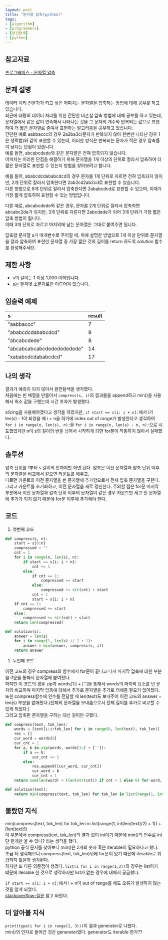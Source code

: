 ```yaml
---
layout: post
title: "문자열 압축(python)"
tags:
- [algorithm]
- [programmers]
- [완전탐색]
- [python]
---
```


## 참고자료
[프로그래머스 - 문자열 압축](https://programmers.co.kr/learn/courses/30/lessons/60057)

## 문제 설명
데이터 처리 전문가가 되고 싶은 어피치는 문자열을 압축하는 방법에 대해 공부를 하고 있습니다.  
최근에 대량의 데이터 처리를 위한 간단한 비손실 압축 방법에 대해 공부를 하고 있는데,  
문자열에서 같은 값이 연속해서 나타나는 것을 그 문자의 개수와 반복되는 값으로 표현하여 더 짧은 문자열로 줄여서 표현하는 알고리즘을 공부하고 있습니다.  
간단한 예로 aabbaccc의 경우 2a2ba3c(문자가 반복되지 않아 한번만 나타난 경우 1은 생략함)와 같이 표현할 수 있는데, 이러한 방식은 반복되는 문자가 적은 경우 압축률이 낮다는 단점이 있습니다.  
예를 들면, abcabcdede와 같은 문자열은 전혀 압축되지 않습니다.  
어피치는 이러한 단점을 해결하기 위해 문자열을 1개 이상의 단위로 잘라서 압축하여 더 짧은 문자열로 표현할 수 있는지 방법을 찾아보려고 합니다.  
  
예를 들어, ababcdcdababcdcd의 경우 문자를 1개 단위로 자르면 전혀 압축되지 않지만, 2개 단위로 잘라서 압축한다면 2ab2cd2ab2cd로 표현할 수 있습니다.  
다른 방법으로 8개 단위로 잘라서 압축한다면 2ababcdcd로 표현할 수 있으며, 이때가 가장 짧게 압축하여 표현할 수 있는 방법입니다.  
  
다른 예로, abcabcdede와 같은 경우, 문자를 2개 단위로 잘라서 압축하면 abcabc2de가 되지만, 3개 단위로 자른다면 2abcdede가 되어 3개 단위가 가장 짧은 압축 방법이 됩니다.  
이때 3개 단위로 자르고 마지막에 남는 문자열은 그대로 붙여주면 됩니다.  
  
압축할 문자열 s가 매개변수로 주어질 때, 위에 설명한 방법으로 1개 이상 단위로 문자열을 잘라 압축하여 표현한 문자열 중 가장 짧은 것의 길이를 return 하도록 solution 함수를 완성해주세요.
## 제한 사항
- s의 길이는 1 이상 1,000 이하입니다.
- s는 알파벳 소문자로만 이루어져 있습니다.

## 입출력 예제

s | result
:------------ | :---
"aabbaccc" | 7
"ababcdcdababcdcd" | 9
"abcabcdede" | 8
"abcabcabcabcdededededede" | 14
"xababcdcdababcdcd" | 17

## 나의 생각
결과가 예측이 되지 않아서 완전탐색을 생각했다.  
처음에는 빈 배열을 만들어서 `compress(s, i)`의 결과물을 append하고 min()을 사용해서 최소 값을 구했는데 시간 초과가 발생했다.  

slicing을 사용해야겠다고 생각을 하였지만, `if start == s[i: i + n]:`에서 i가 len(s) - 1이 되었을 때 i + n을 하기에 index out of range가 발생한다고 생각하여 
`for i in range(n, len(s), n):`을 `for i in range(n, len(s) - n, n):`으로 시도했었지만 n이 s의 길이의 반을 넘어서 시작하게 되면 for문이 작동하지 않아서 실패했다.

## 솔루션
압축 단위를 1부터 s 길이의 반까지만 하면 된다.
압축은 이전 문자열과 압축 단위 이후의 문자열을 비교해서 같으면 카운트를 해주고,  
다르면 카운트와 이전 문자열을 빈 문자열에 추가함으로서 전체 압축 문자열을 구한다.
그리고 카운트를 초기화하고, 이전 문자열을 새로 갱신한다.
주의할 점은 for문 마지막 부분에서 이전 문자열과 압축 단위 이후의 문자열이 같은 경우 카운드만 세고 빈 문자열에 추가가 되지 않기 때문에 for문 이후에 추가해야 한다.  

## 코드

1. 첫번째 코드

```python
def compress(s, n):
    start = s[0:n]
    compressed = ""
    cnt = 1
    for i in range(n, len(s), n):
        if start == s[i: i + n]:
            cnt += 1
        else:
            if cnt == 1:
                compressed += start
            else:
                compressed += str(cnt) + start
            cnt = 1
            start = s[i: i + n]
    if cnt == 1:
        compressed += start
    else:
        compressed += str(cnt) + start
    return len(compressed)

def solution(s):
    answer = len(s)
    for i in range(1, len(s) // 2 + 1):
        answer = min(answer, compress(s, i))
    return answer
```

1. 두번째 코드  

이전 코드의 경우 compress의 함수에서 for문이 끝나고 나서 마지막 압축에 대한 부분을 if문을 통해서 문자열에 붙여줬다.  
하지만 이 코드의 경우 zip과 words[1:] + ['']을 통해서 words의 마지막 요소를 빈 문자와 비교하여 마지막 압축에 대해서 추가로 문자열을 추가로 더해줄 필요가 없어졌다. 
또한 compress함수에 인수를 전달할 때 len(text)도 보내주어 이전 코드의 answer = len(s) 부분을 없애줬다.(전체의 문자열을 보내줌으로서 전체 길이를 추가로 비교할 수 있게 되었다.)  
그리고 압축된 문자열을 구하는 대신 길이만 구했다.

```python
def compress(text, tok_len):
    words = [text[i:i+tok_len] for i in range(0, len(text), tok_len)]
    res = []
    cur_word = words[0]
    cur_cnt = 1
    for a, b in zip(words, words[1:] + ['']):
        if a == b:
            cur_cnt += 1
        else:
            res.append([cur_word, cur_cnt])
            cur_word = b
            cur_cnt = 1
    return sum(len(word) + (len(str(cnt)) if cnt > 1 else 0) for word, cnt in res)

def solution(text):
    return min(compress(text, tok_len) for tok_len in list(range(1, int(len(text)/2) + 1)) + [len(text)])
```


## 몰랐던 지식
min(compress(text, tok_len) for tok_len in list(range(1, int(len(text)/2) + 1)) + [len(text)])  
이 부분에서 compress(text, tok_len)의 결과 값이 int이기 때문에 min()의 인수로 int 단 한개만 올 수 있나? 라는 생각을 했다.  
python 공식 문서를 찾아보니 min()은 2개의 숫자 혹은 iterable이 필요하다고 했다.  
조금 더 생각해보니 compress(text, tok_len)뒤에 for문이 있기 때문에 iterable로 취급하지 않을까 생각된다.  
하지만 또 다른 의문점이 생겼다. `list(i for i in range(1,3))`의 경우는 list이기 떄문에 iterable 한 것으로 생각하지만 list가 없는 경우에 대해서 궁금했다.  

`if start == s[i: i + n]:`에서 i + n이 out of range를 해도 오류가 발생하지 않는 것을 알게 되었다.  
[stackoverflow-질문](https://stackoverflow.com/questions/9490058/why-does-substring-slicing-with-index-out-of-range-work) 참고 바란다.  

## 더 알아볼 지식

`print(type(i for i in range(1, 3)))`이 결과 generator로 나왔다.  
min()의 인자로 들어간 것은 generator였다. generator도 iterable 한가??  